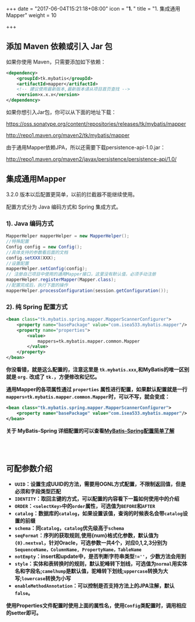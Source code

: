 +++
date = "2017-06-04T15:21:18+08:00"
icon = "<b>1. </b>"
title = "1. 集成通用 Mapper"
weight = 10

+++

## 添加 Maven 依赖或引入 Jar 包

如果你使用 Maven，只需要添加如下依赖：
```xml
<dependency>
    <groupId>tk.mybatis</groupId>
    <artifactId>mapper</artifactId>
    <!-- 建议使用最新版本,最新版本请从项目首页查找 -->
    <version>x.x.x</version>
</dependency>
```

如果你想引入Jar包，你可以从下面的地址下载：

https://oss.sonatype.org/content/repositories/releases/tk/mybatis/mapper

http://repo1.maven.org/maven2/tk/mybatis/mapper

由于通用Mapper依赖JPA，所以还需要下载persistence-api-1.0.jar：

http://repo1.maven.org/maven2/javax/persistence/persistence-api/1.0/

## 集成通用Mapper

3.2.0 版本以后配置更简单，以前的拦截器不能继续使用。

配置方式分为 Java 编码方式和 Spring 集成方式。

### 1). Java 编码方式

```java
MapperHelper mapperHelper = new MapperHelper();
//特殊配置
Config config = new Config();
//具体支持的参数看后面的文档
config.setXXX(XXX);
//设置配置
mapperHelper.setConfig(config);
// 注册自己项目中使用的通用Mapper接口，这里没有默认值，必须手动注册
mapperHelper.registerMapper(Mapper.class);
//配置完成后，执行下面的操作
mapperHelper.processConfiguration(session.getConfiguration());
```

### 2). 纯 Spring 配置方式

```xml
<bean class="tk.mybatis.spring.mapper.MapperScannerConfigurer">
    <property name="basePackage" value="com.isea533.mybatis.mapper"/>
    <property name="properties">
        <value>
            mappers=tk.mybatis.mapper.common.Mapper
        </value>
    </property>
</bean>
```

<b>你没看错，就是这么配置的，注意这里是 `tk.mybatis.xxx`,和MyBatis的唯一区别就是 `org.` 改成了 `tk.`，方便修改和记忆。

通用Mapper的各项属性通过 `properties` 属性进行配置，如果默认配置就是一行`mappers=tk.mybatis.mapper.common.Mapper`时，可以不写，就会变成：

```xml
<bean class="tk.mybatis.spring.mapper.MapperScannerConfigurer">
    <property name="basePackage" value="com.isea533.mybatis.mapper"/>
</bean>
```

关于 MyBatis-Spring 详细配置的可以查看[MyBatis-Spring配置简单了解](http://blog.csdn.net/isea533/article/details/45640319)

<br><br>

## 可配参数介绍

* `UUID`：设置生成UUID的方法，需要用OGNL方式配置，不限制返回值，但是必须和字段类型匹配
* `IDENTITY`：取回主键的方式，可以配置的内容看下一篇如何使用中的介绍
* `ORDER`：`<selectKey>`中的`order`属性，可选值为`BEFORE`和`AFTER`
* `catalog`：数据库的`catalog`，如果设置该值，查询的时候表名会带`catalog`设置的前缀
* `schema`：同`catalog`，`catalog`优先级高于`schema`
* `seqFormat`：序列的获取规则,使用{num}格式化参数，默认值为`{0}.nextval`，针对Oracle，可选参数一共4个，对应0,1,2,3分别为`SequenceName，ColumnName, PropertyName，TableName`
* `notEmpty`：insert和update中，是否判断字符串类型`!=''`，少数方法会用到
* `style`：实体和表转换时的规则，默认驼峰转下划线，可选值为`normal`用实体名和字段名;`camelhump`是默认值，驼峰转下划线;`uppercase`转换为大写;`lowercase`转换为小写
* `enableMethodAnnotation`：可以控制是否支持方法上的JPA注解，默认`false`。

使用Properties文件配置时使用上面的属性名，使用`Config`类配置时，调用相应的setter即可。
